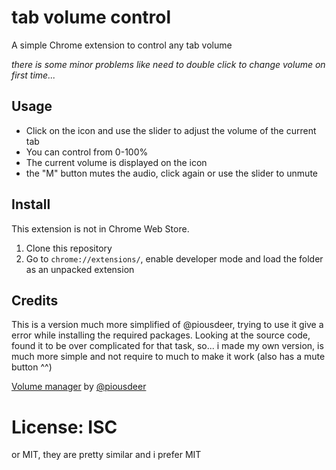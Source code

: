 # tab volume control

A simple Chrome extension to control any tab volume

_there is some minor problems like need to double click to change volume on first time..._

## Usage

* Click on the icon and use the slider to adjust the volume of the current tab
* You can control from  0-100% 
* The current volume is displayed on the icon
* the "M" button mutes the audio, click again or use the slider to unmute


## Install

This extension is not in Chrome Web Store.
1. Clone this repository
3. Go to `chrome://extensions/`, enable developer mode and load the folder as an unpacked extension



## Credits

This is a version much more simplified of @piousdeer, trying to use it give a error while installing the required packages. Looking at the source code, found it to be over complicated for that task, so... i made my own version, is much more simple and not require to much to make it work (also has a mute button ^^)

[Volume manager](https://github.com/piousdeer/chrome-volume-manager) by [@piousdeer](https://github.com/piousdeer)

# License: ISC
or MIT, they are pretty similar and i prefer MIT